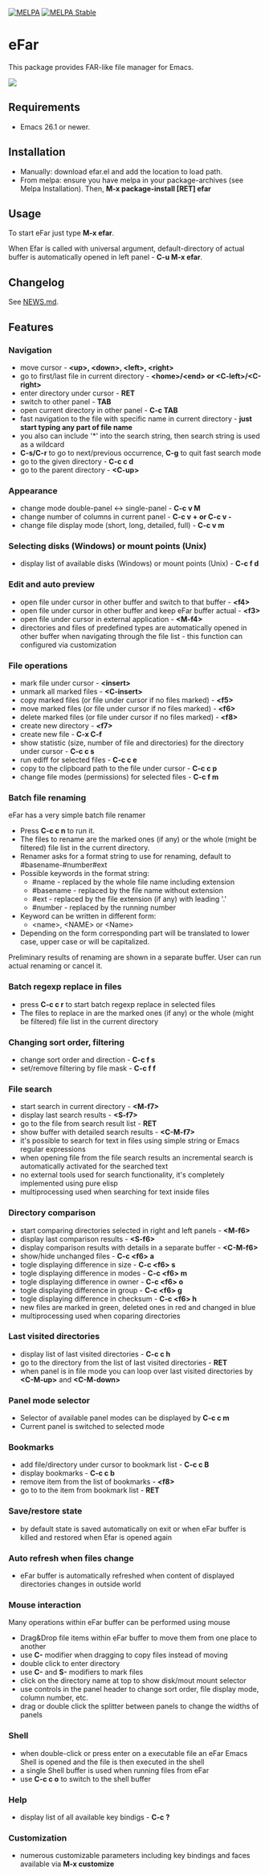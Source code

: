 [![MELPA](https://melpa.org/packages/efar-badge.svg)](https://melpa.org/#/efar) [![MELPA Stable](https://stable.melpa.org/packages/efar-badge.svg)](https://stable.melpa.org/#/efar)

# eFar

This package provides FAR-like file manager for Emacs.

![](efar.png)

## Requirements
* Emacs 26.1 or newer.

## Installation
* Manually: download efar.el and add the location to load path.
* From melpa: ensure you have melpa in your package-archives (see Melpa Installation). Then, **M-x package-install [RET] efar**

## Usage
To start eFar just type **M-x efar**.

When Efar is called with universal argument, default-directory of actual buffer is automatically opened in left panel - **C-u M-x efar**.

## Changelog
See [NEWS.md](NEWS.md).

## Features

### Navigation
* move cursor - **\<up\>, \<down\>, \<left\>, \<right\>**
* go to first/last file in current directory - **\<home\>/\<end\> or \<C-left\>/\<C-right\>**
* enter directory under cursor - **RET**
* switch to other panel - **TAB**
* open current directory in other panel - **C-c TAB**
* fast navigation to the file with specific name in current directory - **just start typing any part of file name**
* you also can include \'*\' into the search string, then search string is used as a wildcard
* **C-s/C-r** to go to next/previous occurrence, **C-g** to quit fast search mode
* go to the given directory - **C-c c d**
* go to the parent directory - **\<C-up\>**

### Appearance
* change mode double-panel <-> single-panel - **C-c v M**
* change number of columns in current panel - **C-c v +   or   C-c v -**
* change file display mode (short, long, detailed, full) - **C-c v m**

### Selecting disks (Windows) or mount points (Unix)
* display list of available disks (Windows) or mount points (Unix) - **C-c f d**

### Edit and auto preview
* open file under cursor in other buffer and switch to that buffer - **\<f4\>**
* open file under cursor in other buffer and keep eFar buffer actual - **\<f3\>**
* open file under cursor in external application - **\<M-f4\>**
* directories and files of predefined types are automatically opened in other buffer when navigating through the file list - this function can configured via customization
 
### File operations
* mark file under cursor - **\<insert\>**
* unmark all marked files - **\<C-insert\>**
* copy marked files (or file under cursor if no files marked) - **\<f5\>**
* move marked files (or file under cursor if no files marked) - **\<f6\>**
* delete marked files (or file under cursor if no files marked) - **\<f8\>**
* create new directory - **\<f7\>**
* create new file - **C-x C-f**
* show statistic (size, number of file and directories) for the directory under cursor - **C-c c s**
* run ediff for selected files - **C-c c e**
* copy to the clipboard path to the file under cursor - **C-c c p**
* change file modes (permissions) for selected files - **C-c f m**

### Batch file renaming
eFar has a very simple batch file renamer
* Press **C-c c n** to run it.
* The files to rename are the marked ones (if any) or the whole (might be filtered) file list in the current directory.
* Renamer asks for a format string to use for renaming, default to #basename-#number#ext
* Possible keywords in the format string:
  - #name - replaced by the whole file name including extension
  - #basename - replaced by the file name without extension
  - #ext - replaced by the file extension (if any) with leading '.'
  - #number - replaced by the running number
* Keyword can be written in different form:
  - \<name\>, \<NAME\> or \<Name\>
* Depending on the form corresponding part will be translated to lower case, upper case or will be capitalized.

Preliminary results of renaming are shown in a separate buffer.
User can run actual renaming or cancel it.

### Batch regexp replace in files
* press **C-c c r** to start batch regexp replace in selected files
* The files to replace in are the marked ones (if any) or the whole (might be filtered) file list in the current directory 

### Changing sort order, filtering
* change sort order and direction - **C-c f s**
* set/remove filtering by file mask - **C-c f f**

### File search
* start search in current directory - **\<M-f7\>**
* display last search results - **\<S-f7\>**
* go to the file from search result list - **RET**
* show buffer with detailed search results - **\<C-M-f7\>**
* it's possible to search for text in files using simple string or Emacs regular expressions
* when opening file from the file search results an incremental search is automatically activated for the searched text
* no external tools used for search functionality, it's completely implemented using pure elisp
* multiprocessing used when searching for text inside files

### Directory comparison
* start comparing directories selected in right and left panels - **\<M-f6\>**
* display last comparison results - **\<S-f6\>**
* display comparison results with details in a separate buffer - **\<C-M-f6\>**
* show/hide unchanged files - **C-c \<f6\> a**
* togle displaying difference in size - **C-c \<f6\> s**
* togle displaying difference in modes - **C-c \<f6\> m**
* togle displaying difference in owner - **C-c \<f6\> o**
* togle displaying difference in group - **C-c \<f6\> g**
* togle displaying difference in checksum - **C-c \<f6\> h**
* new files are marked in green, deleted ones in red and changed in blue
* multiprocessing used when coparing directories

### Last visited directories
* display list of last visited directories - **C-c c h**
* go to the directory from the list of last visited directories - **RET**
* when panel is in file mode you can loop over last visited directories by **\<C-M-up\>** and **\<C-M-down\>**

### Panel mode selector
* Selector of available panel modes can be displayed by **C-c c m**
* Current panel is switched to selected mode

### Bookmarks
* add file/directory under cursor to bookmark list - **C-c c B**
* display bookmarks - **C-c c b**
* remove item from the list of bookmarks - **\<f8\>**
* go to to the item from bookmark list - **RET**

### Save/restore state
* by default state is saved automatically on exit or when eFar buffer is killed and restored when Efar is opened again

### Auto refresh when files change
* eFar buffer is automatically refreshed when content of displayed directories changes in outside world

### Mouse interaction 
Many operations within eFar buffer can be performed using mouse
* Drag&Drop file items within eFar buffer to move them from one place to another
* use **C-** modifier when dragging to copy files instead of moving
* double click to enter directory
* use **C-** and **S-** modifiers to mark files
* click on the directory name at top to show disk/mout mount selector
* use controls in the panel header to change sort order, file display mode, column number, etc.
* drag or double click the splitter between panels to change the widths of panels

### Shell
* when double-click or press enter on a executable file an eFar Emacs Shell is opened and the file is then executed in the shell
* a single Shell buffer is used when running files from eFar
* use **C-c c o** to switch to the shell buffer

### Help
* display list of all available key bindigs - **C-c ?**

### Customization
* numerous customizable parameters including key bindings and faces available via **M-x customize**

